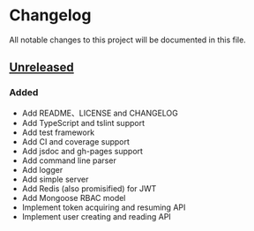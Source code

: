 # Changelog

All notable changes to this project will be documented in this file.

## [Unreleased]

### Added

- Add README、LICENSE and CHANGELOG
- Add TypeScript and tslint support
- Add test framework
- Add CI and coverage support
- Add jsdoc and gh-pages support
- Add command line parser
- Add logger
- Add simple server
- Add Redis (also promisified) for JWT
- Add Mongoose RBAC model
- Implement token acquiring and resuming API
- Implement user creating and reading API

[Unreleased]: https://github.com/sunziping2016/cashier-server/tree/HEAD
